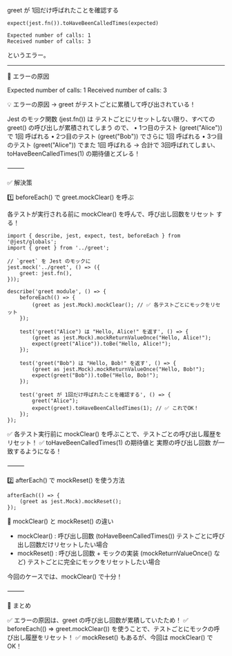 greet が 1回だけ呼ばれたことを確認する

```
expect(jest.fn()).toHaveBeenCalledTimes(expected)

Expected number of calls: 1
Received number of calls: 3
```

というエラー。

---

📌 エラーの原因

Expected number of calls: 1
Received number of calls: 3

💡 エラーの原因 → greet がテストごとに累積して呼び出されている！

Jest のモック関数 (jest.fn()) は テストごとにリセットしない限り、すべての greet() の呼び出しが累積されてしまう ので、
	•	1つ目のテスト (greet("Alice")) で 1回 呼ばれる
	•	2つ目のテスト (greet("Bob")) でさらに 1回 呼ばれる
	•	3つ目のテスト (greet("Alice")) でまた 1回 呼ばれる
→ 合計で 3回呼ばれてしまい、toHaveBeenCalledTimes(1) の期待値とズレる！

⸻

✅ 解決策

1️⃣ beforeEach() で greet.mockClear() を呼ぶ

各テストが実行される前に mockClear() を呼んで、呼び出し回数をリセット する！

```
import { describe, jest, expect, test, beforeEach } from '@jest/globals';
import { greet } from '../greet';

// `greet` を Jest のモックに
jest.mock('../greet', () => ({
    greet: jest.fn(),
}));

describe('greet module', () => {
    beforeEach(() => {
        (greet as jest.Mock).mockClear(); // ✅ 各テストごとにモックをリセット
    });

    test('greet("Alice") は "Hello, Alice!" を返す', () => {
        (greet as jest.Mock).mockReturnValueOnce("Hello, Alice!");
        expect(greet("Alice")).toBe("Hello, Alice!");
    });

    test('greet("Bob") は "Hello, Bob!" を返す', () => {
        (greet as jest.Mock).mockReturnValueOnce("Hello, Bob!");
        expect(greet("Bob")).toBe("Hello, Bob!");
    });

    test('greet が 1回だけ呼ばれたことを確認する', () => {
        greet("Alice");
        expect(greet).toHaveBeenCalledTimes(1); // ✅ これでOK！
    });
});
```

✅ 各テスト実行前に mockClear() を呼ぶことで、テストごとの呼び出し履歴をリセット！
✅ toHaveBeenCalledTimes(1) の期待値と 実際の呼び出し回数 が一致するようになる！

⸻

2️⃣ afterEach() で mockReset() を使う方法

```
afterEach(() => {
    (greet as jest.Mock).mockReset();
});
```

🔹 mockClear() と mockReset() の違い

- mockClear() : 呼び出し回数 (toHaveBeenCalledTimes()) テストごとに呼び出し回数だけリセットしたい場合
- mockReset() : 呼び出し回数 + モックの実装 (mockReturnValueOnce() など) テストごとに完全にモックをリセットしたい場合

今回のケースでは、mockClear() で十分！

⸻

📌 まとめ

✅ エラーの原因は、greet の呼び出し回数が累積していたため！
✅ beforeEach(() => greet.mockClear()) を使うことで、テストごとにモックの呼び出し履歴をリセット！
✅ mockReset() もあるが、今回は mockClear() でOK！
